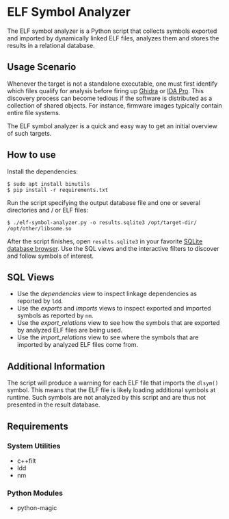 # ELF Symbol Analyzer
The ELF symbol analyzer is a Python script that collects symbols exported and imported by dynamically linked ELF files,
analyzes them and stores the results in a relational database.

## Usage Scenario
Whenever the target is not a standalone executable,
one must first identify which files qualify for analysis before firing up
[Ghidra](https://github.com/NationalSecurityAgency/ghidra) or
[IDA Pro](https://hex-rays.com/ida-pro/).
This discovery process can become tedious if the software is distributed as a collection of shared objects.
For instance, firmware images typically contain entire file systems.

The ELF symbol analyzer is a quick and easy way to get an initial overview of such targets.

## How to use
Install the dependencies:
```
$ sudo apt install binutils
$ pip install -r requirements.txt
```
Run the script specifying the output database file and one or several directories and / or ELF files:
```
$ ./elf-symbol-analyzer.py -o results.sqlite3 /opt/target-dir/ /opt/other/libsome.so
```
After the script finishes, open `results.sqlite3` in your favorite [SQLite database
browser](https://sqlitebrowser.org/).
Use the SQL views and the interactive filters to discover and follow symbols of interest.

## SQL Views
* Use the *dependencies* view to inspect linkage dependencies as reported by `ldd`.
* Use the *exports* and *imports* views to inspect exported and imported symbols as reported by `nm`.
* Use the *export_relations* view to see how the symbols that are exported by analyzed ELF files are being used.
* Use the *import_relations* view to see where the symbols that are imported by analyzed ELF files come from.

## Additional Information
The script will produce a warning for each ELF file that imports the `dlsym()` symbol.
This means that the ELF file is likely loading additional symbols at runtime.
Such symbols are not analyzed by this script and are thus not presented in the result database.

## Requirements
### System Utilities
* c++filt
* ldd
* nm
### Python Modules
* python-magic

